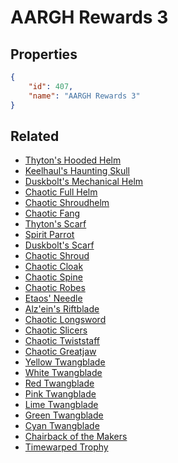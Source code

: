 # AARGH Rewards 3

<no description available>

## Properties

```json
{
    "id": 407,
    "name": "AARGH Rewards 3"
}
```

## Related

- [Thyton's Hooded Helm](../items/21719-thyton-s-hooded-helm.md)
- [Keelhaul's Haunting Skull](../items/21720-keelhaul-s-haunting-skull.md)
- [Duskbolt's Mechanical Helm](../items/21721-duskbolt-s-mechanical-helm.md)
- [Chaotic Full Helm](../items/21722-chaotic-full-helm.md)
- [Chaotic Shroudhelm](../items/21723-chaotic-shroudhelm.md)
- [Chaotic Fang](../items/21724-chaotic-fang.md)
- [Thyton's Scarf](../items/21725-thyton-s-scarf.md)
- [Spirit Parrot](../items/21726-spirit-parrot.md)
- [Duskbolt's Scarf](../items/21727-duskbolt-s-scarf.md)
- [Chaotic Shroud](../items/21728-chaotic-shroud.md)
- [Chaotic Cloak](../items/21729-chaotic-cloak.md)
- [Chaotic Spine](../items/21730-chaotic-spine.md)
- [Chaotic Robes](../items/21731-chaotic-robes.md)
- [Etaos' Needle](../items/21732-etaos-needle.md)
- [Alz'ein's Riftblade](../items/21733-alz-ein-s-riftblade.md)
- [Chaotic Longsword](../items/21734-chaotic-longsword.md)
- [Chaotic Slicers](../items/21735-chaotic-slicers.md)
- [Chaotic Twiststaff](../items/21736-chaotic-twiststaff.md)
- [Chaotic Greatjaw](../items/21737-chaotic-greatjaw.md)
- [Yellow Twangblade](../items/21738-yellow-twangblade.md)
- [White Twangblade](../items/21739-white-twangblade.md)
- [Red Twangblade](../items/21740-red-twangblade.md)
- [Pink Twangblade](../items/21741-pink-twangblade.md)
- [Lime Twangblade](../items/21742-lime-twangblade.md)
- [Green Twangblade](../items/21743-green-twangblade.md)
- [Cyan Twangblade](../items/21744-cyan-twangblade.md)
- [Chairback of the Makers](../items/21745-chairback-of-the-makers.md)
- [Timewarped Trophy](../items/20121-timewarped-trophy.md)

